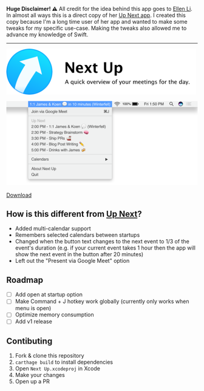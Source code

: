**Huge Disclaimer! ⚠️** All credit for the idea behind this app goes to [Ellen Li](https://ellen.li). In almost all ways this is a direct copy of her [Up Next app](https://ellen.li/up-next/). I created this copy because I'm a long time user of her app and wanted to make some tweaks for my specific use-case. Making the tweaks also allowed me to advance my knowledge of Swift.

---

<img src="assets/promo.png" width="500px" />

![Top bar with menu showing that display all meetings for the day](assets/preview.png)

[Download](https://github.com/kvendrik/next-up/releases/download/1.0.0-alpha.1/Next.Up.zip)

## How is this different from [Up Next](https://ellen.li/up-next/)?
- Added multi-calendar support
- Remembers selected calendars between startups
- Changed when the button text changes to the next event to 1/3 of the event's duration (e.g. if your current event takes 1 hour then the app will show the next event in the button after 20 minutes)
- Left out the "Present via Google Meet" option

## Roadmap
- [ ] Add open at startup option
- [ ] Make Command + J hotkey work globally (currently only works when menu is open)
- [ ] Optimize memory consumption
- [ ] Add v1 release

## Contibuting
1. Fork & clone this repository
1. `carthage build` to install dependencies
1. Open `Next Up.xcodeproj` in Xcode
1. Make your changes
1. Open up a PR
